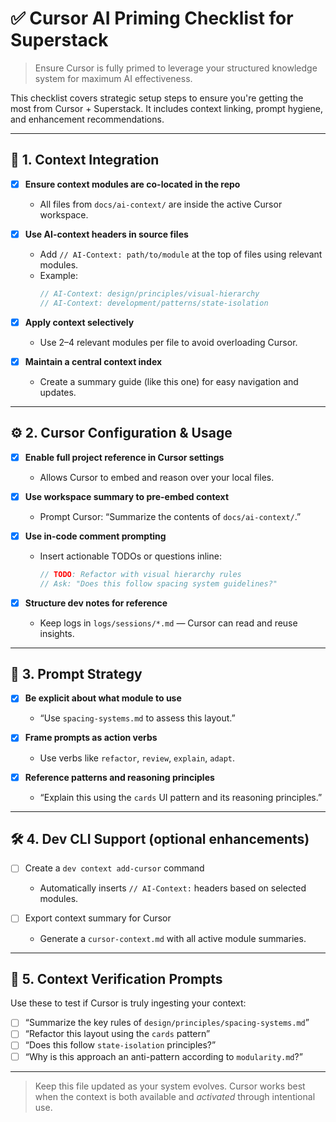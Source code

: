 
# ✅ Cursor AI Priming Checklist for Superstack

> Ensure Cursor is fully primed to leverage your structured knowledge system for maximum AI effectiveness.

This checklist covers strategic setup steps to ensure you're getting the most from Cursor + Superstack. It includes context linking, prompt hygiene, and enhancement recommendations.

---

## 🧠 1. Context Integration

- [x] **Ensure context modules are co-located in the repo**
  - All files from `docs/ai-context/` are inside the active Cursor workspace.

- [x] **Use AI-context headers in source files**
  - Add `// AI-Context: path/to/module` at the top of files using relevant modules.
  - Example:
    ```ts
    // AI-Context: design/principles/visual-hierarchy
    // AI-Context: development/patterns/state-isolation
    ```

- [x] **Apply context selectively**
  - Use 2–4 relevant modules per file to avoid overloading Cursor.

- [x] **Maintain a central context index**
  - Create a summary guide (like this one) for easy navigation and updates.

---

## ⚙️ 2. Cursor Configuration & Usage

- [x] **Enable full project reference in Cursor settings**
  - Allows Cursor to embed and reason over your local files.

- [x] **Use workspace summary to pre-embed context**
  - Prompt Cursor: “Summarize the contents of `docs/ai-context/`.”

- [x] **Use in-code comment prompting**
  - Insert actionable TODOs or questions inline:
    ```ts
    // TODO: Refactor with visual hierarchy rules
    // Ask: "Does this follow spacing system guidelines?"
    ```

- [x] **Structure dev notes for reference**
  - Keep logs in `logs/sessions/*.md` — Cursor can read and reuse insights.

---

## 💬 3. Prompt Strategy

- [x] **Be explicit about what module to use**
  - “Use `spacing-systems.md` to assess this layout.”

- [x] **Frame prompts as action verbs**
  - Use verbs like `refactor`, `review`, `explain`, `adapt`.

- [x] **Reference patterns and reasoning principles**
  - “Explain this using the `cards` UI pattern and its reasoning principles.”

---

## 🛠️ 4. Dev CLI Support (optional enhancements)

- [ ] Create a `dev context add-cursor` command
  - Automatically inserts `// AI-Context:` headers based on selected modules.

- [ ] Export context summary for Cursor
  - Generate a `cursor-context.md` with all active module summaries.

---

## 🧪 5. Context Verification Prompts

Use these to test if Cursor is truly ingesting your context:

- [ ] “Summarize the key rules of `design/principles/spacing-systems.md`”
- [ ] “Refactor this layout using the `cards` pattern”
- [ ] “Does this follow `state-isolation` principles?”
- [ ] “Why is this approach an anti-pattern according to `modularity.md`?”

---

> Keep this file updated as your system evolves. Cursor works best when the context is both available and _activated_ through intentional use.
